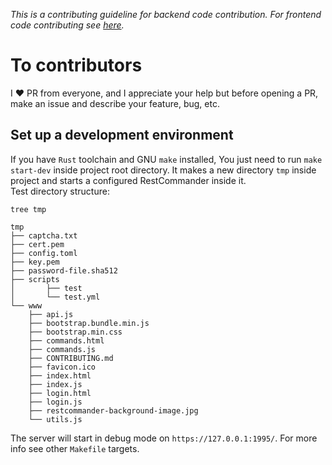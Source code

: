 _This is a contributing guideline for backend code contribution. For frontend code contributing see [here](https://github.com/pouriya/restcommander/blob/master/www/CONTRIBUTING.md)._  

# To contributors
I ❤️ PR from everyone, and I appreciate your help but before opening a PR, make an issue and describe your feature, bug, etc.  


## Set up a development environment
If you have `Rust` toolchain and GNU `make` installed, You just need to run `make start-dev` inside project root directory. It makes a new directory `tmp` inside project and starts a configured RestCommander inside it.  
Test directory structure:  
```shell
tree tmp
```
```text
tmp
├── captcha.txt
├── cert.pem
├── config.toml
├── key.pem
├── password-file.sha512
├── scripts
│       ├── test
│       └── test.yml
└── www
    ├── api.js
    ├── bootstrap.bundle.min.js
    ├── bootstrap.min.css
    ├── commands.html
    ├── commands.js
    ├── CONTRIBUTING.md
    ├── favicon.ico
    ├── index.html
    ├── index.js
    ├── login.html
    ├── login.js
    ├── restcommander-background-image.jpg
    └── utils.js
```
The server will start in debug mode on `https://127.0.0.1:1995/`. For more info see other `Makefile` targets.  
